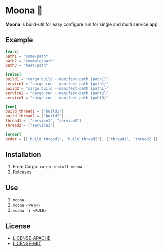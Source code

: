 # Moona 🌙
**Moona** is build-util for easy configure run for single and multi service app

## Example

```toml
[vars]
path1 = "some/path"
path2 = "example/path"
path3 = "test/path"

[rules]
build1 = "cargo build --manifest-path {path1}"
service1 = "cargo run --manifest-path {path1}"
build2 = "cargo build --manifest-path {path1}"
service2 = "cargo run --manifest-path {paht2}"
service3 = "cargo run --manifest-path {paht3}"

[run]
build_thread1 = ['build1']
build_thread2 = ['build2']
thread1 = ["service1", "service2"]
thread2 = ["service3"]

[order]
order = [['build_thread1', 'build_thread2'], ['thread1', 'thread2']]
```

## Installation
1. From Cargo: ```cargo install moona```
2. [Releases](https://github.com/europeDreadlyDevil/Moona/releases/tag/moona-v0.1.0)

## Use
1. ```moona```
2. ```moona <PATH>```
3. ```moona -r <RULE>```

## License
* [LICENSE-APACHE](LICENSE-APACHE)
* [LICENSE-MIT](LICENSE-MIT)

